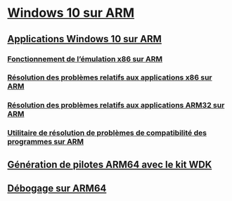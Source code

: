 # [Windows 10 sur ARM](/windows/arm)
## [Applications Windows 10 sur ARM](/windows/uwp/porting/apps-on-arm)
### [Fonctionnement de l’émulation x86 sur ARM](/windows/uwp/porting/apps-on-arm-x86-emulation)
### [Résolution des problèmes relatifs aux applications x86 sur ARM](/windows/uwp/porting/apps-on-arm-troubleshooting-x86)
### [Résolution des problèmes relatifs aux applications ARM32 sur ARM](/windows/uwp/porting/apps-on-arm-troubleshooting-arm32)
### [Utilitaire de résolution de problèmes de compatibilité des programmes sur ARM](/windows/uwp/porting/apps-on-arm-program-compat-troubleshooter)
## [Génération de pilotes ARM64 avec le kit WDK](/windows-hardware/drivers/develop/building-arm64-drivers)
## [Débogage sur ARM64](/windows-hardware/drivers/debugger/debugging-arm64)